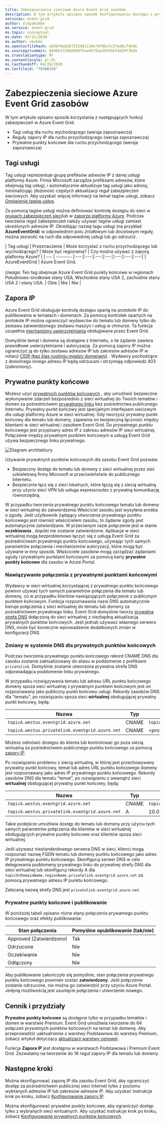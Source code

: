 ```yaml
---
title: Zabezpieczenia sieciowe Azure Event Grid zasobów
description: W tym artykule opisano sposób konfigurowania dostępu z prywatnych punktów końcowych
services: event-grid
author: VidyaKukke
ms.service: event-grid
ms.topic: conceptual
ms.date: 03/11/2020
ms.author: vkukke
ms.openlocfilehash: ed3b70ad267252981110e7970bc5c5fad6cf4b4b
ms.sourcegitcommit: 849bb1729b89d075eed579aa36395bf4d29f3bd9
ms.translationtype: MT
ms.contentlocale: pl-PL
ms.lasthandoff: 04/28/2020
ms.locfileid: "79300156"
---
```

# <a name="network-security-for-azure-event-grid-resources"></a>Zabezpieczenia sieciowe Azure Event Grid zasobów
W tym artykule opisano sposób korzystania z następujących funkcji zabezpieczeń w Azure Event Grid: 

- Tagi usług dla ruchu wychodzącego (wersja zapoznawcza)
- Reguły zapory IP dla ruchu przychodzącego (wersja zapoznawcza)
- Prywatne punkty końcowe dla ruchu przychodzącego (wersja zapoznawcza)


## <a name="service-tags"></a>Tagi usługi
Tag usługi reprezentuje grupę prefiksów adresów IP z danej usługi platformy Azure. Firma Microsoft zarządza prefiksami adresów, które obejmują tag usługi, i automatycznie aktualizuje tag usługi jako adresy, minimalizując złożoność częstych aktualizacji reguł zabezpieczeń sieciowych. Aby uzyskać więcej informacji na temat tagów usługi, zobacz [Omówienie tagów usług](../virtual-network/service-tags-overview.md).

Za pomocą tagów usługi można definiować kontrolę dostępu do sieci w [grupach zabezpieczeń sieci](../virtual-network/security-overview.md#security-rules)lub w [zaporze platformy Azure](../firewall/service-tags.md). Podczas tworzenia reguł zabezpieczeń należy używać tagów usługi zamiast określonych adresów IP. Określając nazwę tagu usługi (na przykład **AzureEventGrid**) w odpowiednim polu *źródłowym* lub *docelowym* reguły, można zezwolić na ruch dla odpowiedniej usługi lub go odrzucić.

| Tag usługi | Przeznaczenie | Może korzystać z ruchu przychodzącego lub wychodzącego? | Może być regionalna? | Czy można używać z zaporą platformy Azure? |
| --- | -------- |:---:|:---:|:---:|:---:|:---:|:---:|:---:|
| AzureEventGrid | Azure Event Grid. <br/><br/>*Uwaga:* Ten tag obejmuje Azure Event Grid punkty końcowe w regionach Południowo-środkowe stany USA, Wschodnie stany USA 2, zachodnie stany USA 2 i stany USA. | Obie | Nie | Nie |


## <a name="ip-firewall"></a>Zapora IP 
Azure Event Grid obsługuje kontrolę dostępu opartą na protokole IP do publikowania w tematach i domenach. Za pomocą kontrolek opartych na protokole IP można ograniczyć wydawców do tematu lub domeny tylko do zestawu zatwierdzonego zestawu maszyn i usług w chmurze. Ta funkcja uzupełnia [mechanizmy uwierzytelniania](security-authentication.md) obsługiwane przez Event Grid.

Domyślnie temat i domena są dostępne z Internetu, o ile żądanie zawiera prawidłowe uwierzytelnianie i autoryzację. Za pomocą zapory IP można ograniczyć ją do tylko zestawu adresów IP lub zakresów adresów IP w notacji [CIDR (bez klas routingu między domenami)](https://en.wikipedia.org/wiki/Classless_Inter-Domain_Routing) . Wydawcy pochodzące z dowolnego innego adresu IP będą odrzucani i otrzymają odpowiedź 403 (zabroniony).


## <a name="private-endpoints"></a>Prywatne punkty końcowe
Możesz użyć [prywatnych punktów końcowych](../private-link/private-endpoint-overview.md) , aby umożliwić bezpieczne wykonywanie zdarzeń bezpośrednio z sieci wirtualnej do Twoich tematów i domen za pośrednictwem [prywatnego linku](../private-link/private-link-overview.md) bez pośrednictwa publicznego Internetu. Prywatny punkt końcowy jest specjalnym interfejsem sieciowym dla usługi platformy Azure w sieci wirtualnej. Gdy tworzysz prywatny punkt końcowy dla tematu lub domeny, zapewnia on bezpieczną łączność między klientami w sieci wirtualnej i zasobem Event Grid. Do prywatnego punktu końcowego jest przypisany adres IP z zakresu adresów IP sieci wirtualnej. Połączenie między prywatnym punktem końcowym a usługą Event Grid używa bezpiecznego linku prywatnego.

![Diagram architektury](./media/network-security/architecture-diagram.png)

Używanie prywatnych punktów końcowych dla zasobu Event Grid pozwala:

- Bezpieczny dostęp do tematu lub domeny z sieci wirtualnej przez sieć szkieletową firmy Microsoft w przeciwieństwie do publicznego Internetu.
- Bezpiecznie łącz się z sieci lokalnych, które łączą się z siecią wirtualną przy użyciu sieci VPN lub usługa expressroutes z prywatną komunikację równorzędną.

W przypadku tworzenia prywatnego punktu końcowego tematu lub domeny w sieci wirtualnej do zatwierdzenia Właściciel zasobu jest wysyłana prośba o zgodę. Jeśli użytkownik żądający utworzenia prywatnego punktu końcowego jest również właścicielem zasobu, to żądanie zgody jest automatycznie zatwierdzane. W przeciwnym razie połączenie jest w stanie **oczekiwania** , dopóki nie zostanie zatwierdzone. Aplikacje w sieci wirtualnej mogą bezproblemowo łączyć się z usługą Event Grid za pośrednictwem prywatnego punktu końcowego, używając tych samych parametrów połączenia i mechanizmów autoryzacji, które mogą być używane w inny sposób. Właściciele zasobów mogą zarządzać żądaniami zgody i prywatnymi punktami końcowymi za pomocą karty **prywatne punkty końcowe** dla zasobu w Azure Portal.

### <a name="connect-to-private-endpoints"></a>Nawiązywanie połączenia z prywatnymi punktami końcowymi
Wydawcy w sieci wirtualnej korzystającej z prywatnego punktu końcowego powinni używać tych samych parametrów połączenia dla tematu lub domeny, co w przypadku klientów nawiązujących połączenie z publicznym punktem końcowym. Funkcja rozpoznawania nazw DNS automatycznie kieruje połączenia z sieci wirtualnej do tematu lub domeny za pośrednictwem prywatnego linku. Event Grid domyślnie tworzy [prywatną strefę DNS](../dns/private-dns-overview.md) dołączoną do sieci wirtualnej z niezbędną aktualizacją prywatnych punktów końcowych. Jeśli jednak używasz własnego serwera DNS, może być konieczne wprowadzenie dodatkowych zmian w konfiguracji DNS.

### <a name="dns-changes-for-private-endpoints"></a>Zmiany w systemie DNS dla prywatnych punktów końcowych
Podczas tworzenia prywatnego punktu końcowego rekord CNAME DNS dla zasobu zostanie zaktualizowany do aliasu w poddomenie z prefiksem `privatelink`. Domyślnie zostanie utworzona prywatna strefa DNS odpowiadająca poddomenie linku prywatnego. 

W przypadku rozwiązywania tematu lub adresu URL punktu końcowego domeny spoza sieci wirtualnej z prywatnym punktem końcowym jest on rozpoznawany jako publiczny punkt końcowy usługi. Rekordy zasobów DNS dla "tematu", po rozwiązaniu spoza sieci **wirtualnej** obsługującej prywatny punkt końcowy, będą:

| Nazwa                                          | Typ      | Wartość                                         |
| --------------------------------------------- | ----------| --------------------------------------------- |  
| `topicA.westus.eventgrid.azure.net`             | CNAME     | `topicA.westus.privatelink.eventgrid.azure.net` |
| `topicA.westus.privatelink.eventgrid.azure.net` | CNAME     | \<profil usługi Azure Traffic Manager\>

Możesz odmówić dostępu do klienta lub kontrolować go poza siecią wirtualną za pośrednictwem publicznego punktu końcowego za pomocą [zapory IP](#ip-firewall). 

Po rozwiązaniu problemu z siecią wirtualną, w której jest przechowywany prywatny punkt końcowy, temat lub adres URL punktu końcowego domeny jest rozpoznawany jako adres IP prywatnego punktu końcowego. Rekordy zasobów DNS dla tematu "temat", po rozwiązaniu z wewnątrz sieci **wirtualnej** obsługującej prywatny punkt końcowy, będą:

| Nazwa                                          | Typ      | Wartość                                         |
| --------------------------------------------- | ----------| --------------------------------------------- |  
| `topicA.westus.eventgrid.azure.net`             | CNAME     | `topicA.westus.privatelink.eventgrid.azure.net` |
| `topicA.westus.privatelink.eventgrid.azure.net` | A         | 10.0.0.5

Takie podejście umożliwia dostęp do tematu lub domeny przy użyciu tych samych parametrów połączenia dla klientów w sieci wirtualnej obsługujących prywatne punkty końcowe oraz klientów spoza sieci wirtualnej.

Jeśli używasz niestandardowego serwera DNS w sieci, klienci mogą rozpoznać nazwę FQDN tematu lub domeny punktu końcowego jako adres IP prywatnego punktu końcowego. Skonfiguruj serwer DNS w celu delegowania poddomeny prywatnego linku do prywatnej strefy DNS dla sieci wirtualnej lub skonfiguruj rekordy A dla `topicOrDomainName.regionName.privatelink.eventgrid.azure.net` za pomocą prywatnego adresu IP punktu końcowego.

Zalecaną nazwą strefy DNS jest `privatelink.eventgrid.azure.net`.

### <a name="private-endpoints-and-publishing"></a>Prywatne punkty końcowe i publikowanie

W poniższej tabeli opisano różne stany połączenia prywatnego punktu końcowego oraz efekty publikowania:

| Stan połączenia   |  Pomyślne opublikowanie (tak/nie) |
| ------------------ | -------------------------------|
| Approved (Zatwierdzono)           | Tak                            |
| Odrzucone           | Nie                             |
| Oczekiwanie            | Nie                             |
| Odłączony       | Nie                             |

Aby publikowanie zakończyło się pomyślnie, stan połączenia prywatnego punktu końcowego powinien zostać **zatwierdzony**. Jeśli połączenie zostanie odrzucone, nie można go zatwierdzić przy użyciu Azure Portal. Jedyną możliwością jest usunięcie połączenia i utworzenie nowego.

## <a name="pricing-and-quotas"></a>Cennik i przydziały
**Prywatne punkty końcowe** są dostępne tylko w przypadku tematów i domen w warstwie Premium. Event Grid umożliwia tworzenie do 64 połączeń prywatnych punktów końcowych na temat lub domenę. Aby przeprowadzić uaktualnienie z warstwy Podstawowa do warstwy Premium, zobacz artykuł dotyczący [aktualizacji warstwy cenowej](update-tier.md) .

Funkcja **Zapora IP** jest dostępna w warstwach Podstawowa i Premium Event Grid. Zezwalamy na tworzenie do 16 reguł zapory IP dla tematu lub domeny.


## <a name="next-steps"></a>Następne kroki
Można skonfigurować zaporę IP dla zasobu Event Grid, aby ograniczyć dostęp za pośrednictwem publicznej sieci Internet tylko z poziomu wybranych adresów IP lub zakresów adresów IP. Aby uzyskać instrukcje krok po kroku, zobacz [Konfigurowanie zapory IP](configure-firewall.md).

Można skonfigurować prywatne punkty końcowe, aby ograniczyć dostęp tylko z wybranych sieci wirtualnych. Aby uzyskać instrukcje krok po kroku, zobacz [Konfigurowanie prywatnych punktów końcowych](configure-private-endpoints.md).
